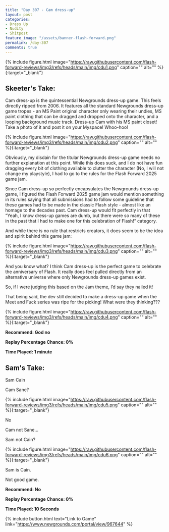 ```yaml
---
title: "Day 307 - Cam dress-up"
layout: post
categories:
- Dress Up
- Nudity
- Shitpost
feature_image: "/assets/banner-flash-forward.png"
permalink: /day-307
comments: true
---
```


{% include figure.html image="https://raw.githubusercontent.com/flash-forward-reviews/img3/refs/heads/main/img/cdu1.png" caption="" alt="" %}{:target="_blank"}
 
## Skeeter's Take:

Cam dress-up is the quintessential Newgrounds dress-up game. This feels directly ripped from 2006. It features all the standard Newgrounds dress-up game tropes - an MS Paint original character only wearing their undies, MS paint clothing that can be dragged and dropped onto the character, and a looping background music track. Dress-up Cam with his MS paint closet! Take a photo of it and post it on your Myspace! Whoo-hoo!

{% include figure.html image="https://raw.githubusercontent.com/flash-forward-reviews/img3/refs/heads/main/img/cdu2.png" caption="" alt="" %}{:target="_blank"}

Obviously, my disdain for the titular Newgrounds dress-up game needs no further explanation at this point. While this does suck, and I do not have fun dragging every bit of clothing available to clutter the character (No, I will not change my playstyle), I had to go to the rules for the Flash Forward 2025 game jam. 

Since Cam dress-up so perfectly encapsulates the Newgrounds dress-up game, I figured the Flash Forward 2025 game jam would mention something in its rules saying that all submissions had to follow some guideline that these games had to be made in the classic Flash style - almost like an homage to the decades past. Cam dress-up would fit perfectly in that “Yeah, I know dress-up games are dumb, but there were so many of these in the past that I had to make one for this celebration of Flash!” category. 

And while there is no rule that restricts creators, it does seem to be the idea and spirit behind this game jam: 

{% include figure.html image="https://raw.githubusercontent.com/flash-forward-reviews/img3/refs/heads/main/img/cdu3.png" caption="" alt="" %}{:target="_blank"}

And you know what? I think Cam dress-up is the perfect game to celebrate the anniversary of Flash. It really does feel pulled directly from an alternative universe where only Newgrounds dress-up games exist. 

So, if I were judging this based on the Jam theme, I’d say they nailed it!

That being said, the dev still decided to make a dress-up game when the Meet and Fuck series was ripe for the picking! What were they thinking???

{% include figure.html image="https://raw.githubusercontent.com/flash-forward-reviews/img3/refs/heads/main/img/cdu4.png" caption="" alt="" %}{:target="_blank"}

**Recommend: God no**

**Replay Percentage Chance: 0%**

**Time Played: 1 minute**

## Sam's Take:

Sam Cain

Cam Sane?

{% include figure.html image="https://raw.githubusercontent.com/flash-forward-reviews/img3/refs/heads/main/img/cdu5.png" caption="" alt="" %}{:target="_blank"}

No

Cam not Sane...

Sam not Cain?

{% include figure.html image="https://raw.githubusercontent.com/flash-forward-reviews/img3/refs/heads/main/img/cdu6.png" caption="" alt="" %}{:target="_blank"}

Sam is Cain.

Not good game.

**Recommend: No**

**Replay Percentage Chance: 0%**

**Time Played: 10 Seconds**

{% include button.html text="Link to Game" link="https://www.newgrounds.com/portal/view/967644" %}